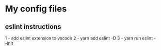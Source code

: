 # My config files

## eslint instructions

1 - add eslint extension to vscode
2 - yarn add eslint -D
3 - yarn run eslint --init
